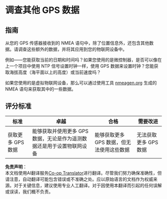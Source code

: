 <!--
CO_OP_TRANSLATOR_METADATA:
{
  "original_hash": "bded364fc06ce37d7a76aed3be1ba73a",
  "translation_date": "2025-08-25T00:51:25+00:00",
  "source_file": "3-transport/lessons/1-location-tracking/assignment.md",
  "language_code": "zh"
}
-->
# 调查其他 GPS 数据

## 指南

从您的 GPS 传感器接收到的 NMEA 语句中，除了位置信息外，还包含其他数据。请调查这些额外的数据，并将其应用到您的物联网设备中。

例如——您能获取当前的日期和时间吗？如果您使用的是微控制器，是否可以像在上一个项目中使用 NTP 信号设置时钟一样，使用 GPS 数据来设置时钟？您能获取海拔高度（海平面以上的高度）或当前速度吗？

如果您使用的是虚拟物联网设备，那么可以通过使用工具 [nmeagen.org](https://www.nmeagen.org) 生成的 NMEA 语句来获取其中的一些数据。

## 评分标准

| 标准 | 卓越 | 合格 | 需要改进 |
| ---- | ---- | ---- | -------- |
| 获取更多 GPS 数据 | 能够获取并使用更多 GPS 数据，无论是作为遥测数据还是用于设置物联网设备 | 能够获取更多 GPS 数据，但无法使用这些数据 | 无法获取更多 GPS 数据 |

**免责声明**：  
本文档使用AI翻译服务[Co-op Translator](https://github.com/Azure/co-op-translator)进行翻译。尽管我们努力确保准确性，但请注意，自动翻译可能包含错误或不准确之处。应以原始语言的文档作为权威来源。对于关键信息，建议使用专业人工翻译。对于因使用本翻译而引起的任何误解或误读，我们概不负责。